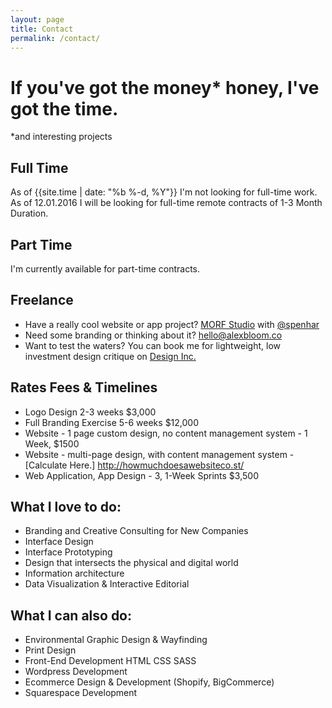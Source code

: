 ```yaml
---
layout: page
title: Contact
permalink: /contact/
---
```


# If you've got the money\* honey, I've got the time.
\*and interesting projects

## Full Time

As of {{site.time | date: "%b %-d, %Y"}} I'm not looking for full-time work.
As of 12.01.2016 I will be looking for full-time remote contracts of 1-3 Month Duration.

## Part Time
I'm currently available for part-time contracts.

## Freelance

- Have a really cool website or app project? [MORF Studio](http://morf.studio) with [@spenhar](https://http://twitter.com/spenhar)
- Need some branding or thinking about it? [hello@alexbloom.co](mailto:hello@alexbloom.co)
- Want to test the waters? You can book me for lightweight, low investment design critique on [Design Inc.](https://www.designinc.com/alexbloom/services/design-critique)

## Rates Fees & Timelines

- Logo Design 2-3 weeks $3,000
- Full Branding Exercise 5-6 weeks $12,000
- Website - 1 page custom design, no content management system - 1 Week, $1500
- Website - multi-page design, with content management system - [Calculate Here.] http://howmuchdoesawebsiteco.st/
- Web Application, App Design - 3, 1-Week Sprints $3,500


## What I love to do:

- Branding and Creative Consulting for New Companies
- Interface Design
- Interface Prototyping
- Design that intersects the physical and digital world
- Information architecture
- Data Visualization & Interactive Editorial

## What I can also do:

- Environmental Graphic Design & Wayfinding
- Print Design
- Front-End Development HTML CSS SASS
- Wordpress Development
- Ecommerce Design & Development (Shopify, BigCommerce)
- Squarespace Development
